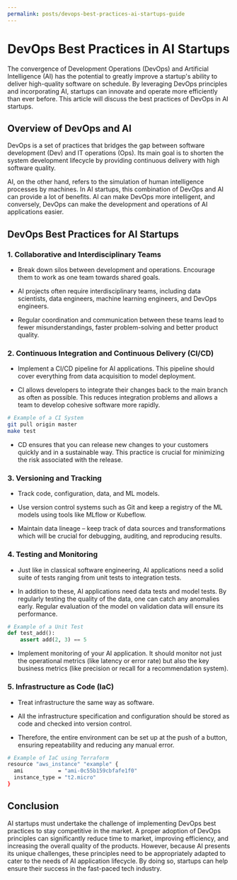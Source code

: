 ```yaml
---
permalink: posts/devops-best-practices-ai-startups-guide
---
```


# DevOps Best Practices in AI Startups

The convergence of Development Operations (DevOps) and Artificial Intelligence (AI) has the potential to greatly improve a startup's ability to deliver high-quality software on schedule. By leveraging DevOps principles and incorporating AI, startups can innovate and operate more efficiently than ever before. This article will discuss the best practices of DevOps in AI startups.

## Overview of DevOps and AI

DevOps is a set of practices that bridges the gap between software development (Dev) and IT operations (Ops). Its main goal is to shorten the system development lifecycle by providing continuous delivery with high software quality.

AI, on the other hand, refers to the simulation of human intelligence processes by machines. In AI startups, this combination of DevOps and AI can provide a lot of benefits. AI can make DevOps more intelligent, and conversely, DevOps can make the development and operations of AI applications easier.

## DevOps Best Practices for AI Startups

### 1. Collaborative and Interdisciplinary Teams

- Break down silos between development and operations. Encourage them to work as one team towards shared goals.

- AI projects often require interdisciplinary teams, including data scientists, data engineers, machine learning engineers, and DevOps engineers.

- Regular coordination and communication between these teams lead to fewer misunderstandings, faster problem-solving and better product quality.

### 2. Continuous Integration and Continuous Delivery (CI/CD)

- Implement a CI/CD pipeline for AI applications. This pipeline should cover everything from data acquisition to model deployment.

- CI allows developers to integrate their changes back to the main branch as often as possible. This reduces integration problems and allows a team to develop cohesive software more rapidly.

```bash
# Example of a CI System
git pull origin master
make test
```

- CD ensures that you can release new changes to your customers quickly and in a sustainable way. This practice is crucial for minimizing the risk associated with the release.

### 3. Versioning and Tracking

- Track code, configuration, data, and ML models.

- Use version control systems such as Git and keep a registry of the ML models using tools like MLflow or Kubeflow.

- Maintain data lineage – keep track of data sources and transformations which will be crucial for debugging, auditing, and reproducing results.

### 4. Testing and Monitoring

- Just like in classical software engineering, AI applications need a solid suite of tests ranging from unit tests to integration tests.

- In addition to these, AI applications need data tests and model tests. By regularly testing the quality of the data, one can catch any anomalies early. Regular evaluation of the model on validation data will ensure its performance.

```python
# Example of a Unit Test
def test_add():
    assert add(2, 3) == 5
```

- Implement monitoring of your AI application. It should monitor not just the operational metrics (like latency or error rate) but also the key business metrics (like precision or recall for a recommendation system).

### 5. Infrastructure as Code (IaC)

- Treat infrastructure the same way as software.

- All the infrastructure specification and configuration should be stored as code and checked into version control.

- Therefore, the entire environment can be set up at the push of a button, ensuring repeatability and reducing any manual error.

```bash
# Example of IaC using Terraform
resource "aws_instance" "example" {
  ami           = "ami-0c55b159cbfafe1f0"
  instance_type = "t2.micro"
}
```

## Conclusion

AI startups must undertake the challenge of implementing DevOps best practices to stay competitive in the market. A proper adoption of DevOps principles can significantly reduce time to market, improving efficiency, and increasing the overall quality of the products. However, because AI presents its unique challenges, these principles need to be appropriately adapted to cater to the needs of AI application lifecycle. By doing so, startups can help ensure their success in the fast-paced tech industry.

